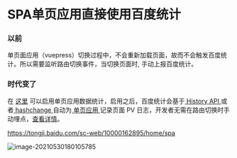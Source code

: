 # SPA单页应用直接使用百度统计

### 以前

单页面应用（vuepress）切换过程中，不会重新加载页面，故而不会触发百度统计。所以需要监听路由切换事件，当切换页面时, 手动上报百度统计。



### 时代变了

在 [这里](https://tongji.baidu.com/sc-web/10000162895/home/spa) 可以启用单页应用数据统计，启用之后，百度统计会基于[ History API ](https://developer.mozilla.org/en-US/docs/Web/API/History_API)或者[ hashchange ](https://developer.mozilla.org/en-US/docs/Web/API/Window/hashchange_event)自动为[ 单页应用 ](https://baike.baidu.com/item/SPA/17536313)记录页面 PV 日志，开发者无需在路由切换时手动埋点，[查看详情](https://tongji.baidu.com/web/help/article?id=324&type=0)。

https://tongji.baidu.com/sc-web/10000162895/home/spa

![image-20210530180105785](http://i0.hdslb.com/bfs/album/67c77a9871ac469871f73ff9c4eaa139076c9ee3.png)